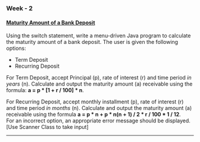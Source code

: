 ### Week - 2

#### [Maturity Amount of a Bank Deposit](bank_deposit.java)

Using the switch statement, write a menu-driven Java program to calculate the maturity amount of a bank deposit. The user is given the following options:
- Term Deposit
- Recurring Deposit

For Term Deposit, accept Principal (p), rate of interest (r) and time period *in years* (n). Calculate and output the maturity amount (a) receivable using the formula: **a = p * [1 + r / 100] * n**.

For Recurring Deposit, accept monthly installment (p), rate of interest (r) and time period *in months* (n). Calculate and output the maturity amount (a) receivable using the formula **a = p * n + p * n(n + 1) / 2 * r / 100 * 1 / 12**.<br>
For an incorrect option, an appropriate error message should be displayed.<br>
[Use Scanner Class to take input]

---